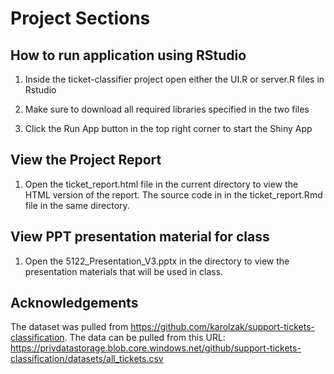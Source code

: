 # Project Sections

## How to run application using RStudio
1) Inside the ticket-classifier project open either the UI.R or server.R files in Rstudio

2) Make sure to download all required libraries specified in the two files

3) Click the Run App button in the top right corner to start the Shiny App

## View the Project Report
1) Open the ticket_report.html file in the current directory to view the HTML version of the report.  The source code in in the ticket_report.Rmd file in the same directory.

## View PPT presentation material for class
1) Open the 5122_Presentation_V3.pptx in the directory to view the presentation materials that will be used in class.

## Acknowledgements
The dataset was pulled from https://github.com/karolzak/support-tickets-classification.  The data can be pulled from this URL: https://privdatastorage.blob.core.windows.net/github/support-tickets-classification/datasets/all_tickets.csv
